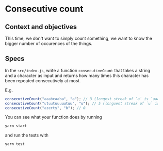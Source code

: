 # Consecutive count

## Context and objectives

This time, we don't want to simply count something, we want to know the bigger number of occurences of the things.

## Specs

In the `src/index.js`, write a function `consecutiveCount` that takes a string and a character as input and returns how many times this character has been repeated consecutively at most.

E.g.

```javascript
consecutiveCount("aaabcaaba", "a"); // 3 (longest streak of `a` is `aaa`)
consecutiveCount("utuutuuuuutuu", "u"); // 5 (longuest streak of `u` is `uuuuu`)
consecutiveCount("azerty", "b"); // 0
```

You can see what your function does by running

```bash
yarn start
```

and run the tests with

```bash
yarn test
```
